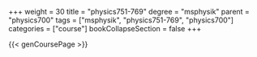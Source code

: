 +++
weight = 30
title = "physics751-769"
degree = "msphysik"
parent = "physics700"
tags = ["msphysik", "physics751-769", "physics700"]
categories = ["course"]
bookCollapseSection = false
+++

{{< genCoursePage >}}
